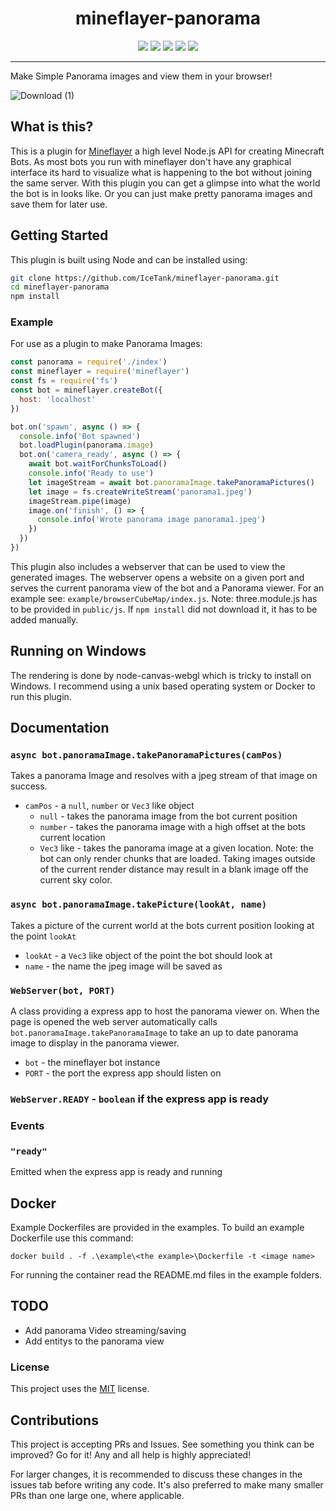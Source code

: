<h1 align="center">mineflayer-panorama</h1>

<p align="center">
 
  <img src="https://img.shields.io/npm/v/mineflayer-panorama" />
  <img src="https://img.shields.io/github/repo-size/IceTank/mineflayer-panorama" />
  <img src="https://img.shields.io/npm/dm/mineflayer-panorama" />
  <img src="https://img.shields.io/github/contributors/IceTank/mineflayer-panorama" />
  <img src="https://img.shields.io/github/license/IceTank/mineflayer-panorama" />
</p>

---
Make Simple Panorama images and view them in your browser!

![Download (1)](https://user-images.githubusercontent.com/61137113/113225697-8b005c00-928e-11eb-8bef-4ee1251cabdb.png)

## What is this?

This is a plugin for [Mineflayer](https://github.com/PrismarineJS/mineflayer) a high level Node.js API for creating Minecraft Bots.
As most bots you run with mineflayer don't have any graphical interface its hard to visualize what is happening to the bot without joining the same server.
With this plugin you can get a glimpse into what the world the bot is in looks like. Or you can just make pretty panorama images and save them for later use.

## Getting Started

This plugin is built using Node and can be installed using:

```bash
git clone https://github.com/IceTank/mineflayer-panorama.git
cd mineflayer-panorama
npm install
```

### Example

For use as a plugin to make Panorama Images:
```js
const panorama = require('./index')
const mineflayer = require('mineflayer')
const fs = require('fs')
const bot = mineflayer.createBot({
  host: 'localhost'
})

bot.on('spawn', async () => {
  console.info('Bot spawned')
  bot.loadPlugin(panorama.image)
  bot.on('camera_ready', async () => {
    await bot.waitForChunksToLoad()
    console.info('Ready to use')
    let imageStream = await bot.panoramaImage.takePanoramaPictures()
    let image = fs.createWriteStream('panorama1.jpeg')
    imageStream.pipe(image)
    image.on('finish', () => {
      console.info('Wrote panorama image panorama1.jpeg')
    })
  })
})
```

This plugin also includes a webserver that can be used to view the generated images.
The webserver opens a website on a given port and serves the current panorama view of the bot and a Panorama viewer.
For an example see: `example/browserCubeMap/index.js`. 
Note: three.module.js has to be provided in `public/js`. If `npm install` did not download it, it has to be added manually. 

## Running on Windows
The rendering is done by node-canvas-webgl which is tricky to install on Windows. I recommend using a unix based operating system or Docker to run this plugin.

## Documentation

### `async bot.panoramaImage.takePanoramaPictures(camPos)`
Takes a panorama Image and resolves with a jpeg stream of that image on success.
* `camPos` - a `null`, `number` or `Vec3` like object
  * `null` - takes the panorama image from the bot current position
  * `number` - takes the panorama image with a high offset at the bots current location
  * `Vec3` like - takes the panorama image at a given location. Note: the bot can only render chunks that are loaded. Taking images outside of the current render distance may result in a blank image off the current sky color.

### `async bot.panoramaImage.takePicture(lookAt, name)`
Takes a picture of the current world at the bots current position looking at the point `lookAt`
* `lookAt` - a `Vec3` like object of the point the bot should look at
* `name` - the name the jpeg image will be saved as

### `WebServer(bot, PORT)`
A class providing a express app to host the panorama viewer on. 
When the page is opened the web server automatically calls `bot.panoramaImage.takePanoramaImage` to take an up to date panorama image to display in the panorama viewer.
* `bot` - the mineflayer bot instance
* `PORT` - the port the express app should listen on

### `WebServer.READY` - `boolean` if the express app is ready

### Events
### `"ready"` 
Emitted when the express app is ready and running

## Docker

Example Dockerfiles are provided in the examples.
To build an example Dockerfile use this command:
```
docker build . -f .\example\<the example>\Dockerfile -t <image name>
```
For running the container read the README.md files in the example folders.

## TODO
* Add panorama Video streaming/saving
* Add entitys to the panorama view

### License

This project uses the [MIT](https://github.com/TheDudeFromCI/mineflayer-plugin-template/blob/master/LICENSE) license.

## Contributions

This project is accepting PRs and Issues. See something you think can be improved? Go for it! Any and all help is highly appreciated!

For larger changes, it is recommended to discuss these changes in the issues tab before writing any code. It's also preferred to make many smaller PRs than one large one, where applicable.
